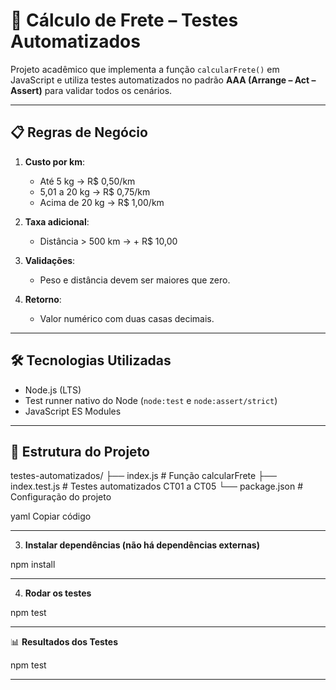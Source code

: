 # 🚚 Cálculo de Frete – Testes Automatizados

Projeto acadêmico que implementa a função `calcularFrete()` em JavaScript e utiliza testes automatizados no padrão **AAA (Arrange – Act – Assert)** para validar todos os cenários.

---

## 📋 Regras de Negócio

1. **Custo por km**:
   - Até 5 kg → R$ 0,50/km  
   - 5,01 a 20 kg → R$ 0,75/km  
   - Acima de 20 kg → R$ 1,00/km  

2. **Taxa adicional**:
   - Distância > 500 km → + R$ 10,00  

3. **Validações**:
   - Peso e distância devem ser maiores que zero.

4. **Retorno**:
   - Valor numérico com duas casas decimais.

---

## 🛠 Tecnologias Utilizadas

- Node.js (LTS)
- Test runner nativo do Node (`node:test` e `node:assert/strict`)
- JavaScript ES Modules

---

## 📂 Estrutura do Projeto

testes-automatizados/
├── index.js # Função calcularFrete
├── index.test.js # Testes automatizados CT01 a CT05
└── package.json # Configuração do projeto

yaml
Copiar código

---

3. **Instalar dependências (não há dependências externas)**

npm install

---

4. **Rodar os testes**

npm test

---

📊 **Resultados dos Testes**

npm test

---
